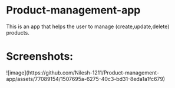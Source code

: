# Product-management-app
This is an app that helps the user to manage (create,update,delete) products.


<h1>Screenshots:</h1>
![image](https://github.com/Nilesh-1211/Product-management-app/assets/77089154/1507695a-6275-40c3-bd31-8eda1a1fc679)
